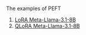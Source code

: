 The examples of PEFT

1. [LoRA Meta-Llama-3.1-8B](https://github.com/AlexHe99/ROCm_LLM_Training_Examples/blob/main/PEFT/LoRA_Llama-3.1.ipynb)
2. [QLoRA Meta-Llama-3.1-8B](https://github.com/AlexHe99/ROCm_LLM_Training_Examples/blob/main/PEFT/QLoRA_Llama-3.1.ipynb)
